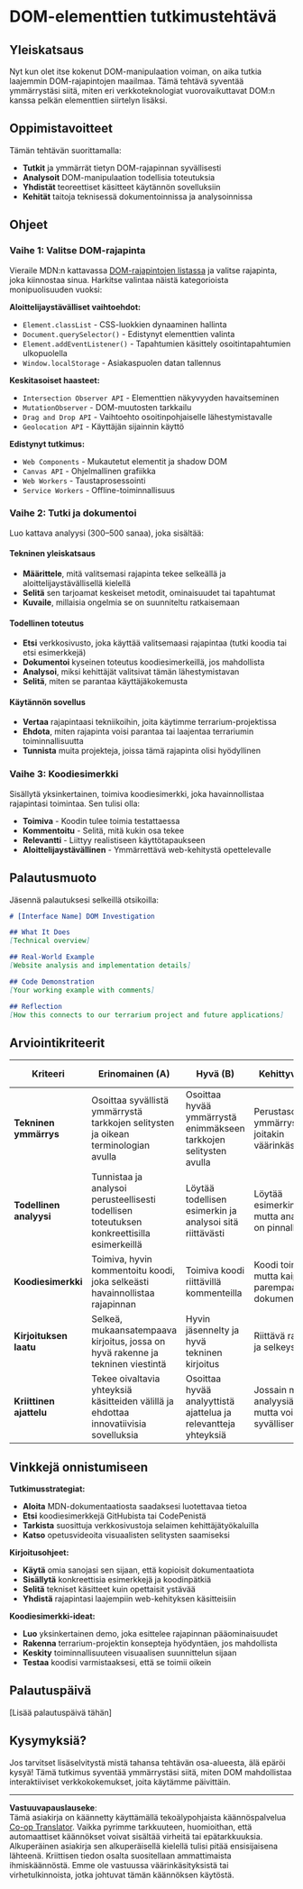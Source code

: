 <!--
CO_OP_TRANSLATOR_METADATA:
{
  "original_hash": "947ca5ce7c94aee9c7de7034e762bc17",
  "translation_date": "2025-10-23T00:29:10+00:00",
  "source_file": "3-terrarium/3-intro-to-DOM-and-closures/assignment.md",
  "language_code": "fi"
}
-->
# DOM-elementtien tutkimustehtävä

## Yleiskatsaus

Nyt kun olet itse kokenut DOM-manipulaation voiman, on aika tutkia laajemmin DOM-rajapintojen maailmaa. Tämä tehtävä syventää ymmärrystäsi siitä, miten eri verkkoteknologiat vuorovaikuttavat DOM:n kanssa pelkän elementtien siirtelyn lisäksi.

## Oppimistavoitteet

Tämän tehtävän suorittamalla:
- **Tutkit** ja ymmärrät tietyn DOM-rajapinnan syvällisesti
- **Analysoit** DOM-manipulaation todellisia toteutuksia
- **Yhdistät** teoreettiset käsitteet käytännön sovelluksiin
- **Kehität** taitoja teknisessä dokumentoinnissa ja analysoinnissa

## Ohjeet

### Vaihe 1: Valitse DOM-rajapinta

Vieraile MDN:n kattavassa [DOM-rajapintojen listassa](https://developer.mozilla.org/docs/Web/API/Document_Object_Model) ja valitse rajapinta, joka kiinnostaa sinua. Harkitse valintaa näistä kategorioista monipuolisuuden vuoksi:

**Aloittelijaystävälliset vaihtoehdot:**
- `Element.classList` - CSS-luokkien dynaaminen hallinta
- `Document.querySelector()` - Edistynyt elementtien valinta
- `Element.addEventListener()` - Tapahtumien käsittely osoitintapahtumien ulkopuolella
- `Window.localStorage` - Asiakaspuolen datan tallennus

**Keskitasoiset haasteet:**
- `Intersection Observer API` - Elementtien näkyvyyden havaitseminen
- `MutationObserver` - DOM-muutosten tarkkailu
- `Drag and Drop API` - Vaihtoehto osoitinpohjaiselle lähestymistavalle
- `Geolocation API` - Käyttäjän sijainnin käyttö

**Edistynyt tutkimus:**
- `Web Components` - Mukautetut elementit ja shadow DOM
- `Canvas API` - Ohjelmallinen grafiikka
- `Web Workers` - Taustaprosessointi
- `Service Workers` - Offline-toiminnallisuus

### Vaihe 2: Tutki ja dokumentoi

Luo kattava analyysi (300–500 sanaa), joka sisältää:

#### Tekninen yleiskatsaus
- **Määrittele**, mitä valitsemasi rajapinta tekee selkeällä ja aloittelijaystävällisellä kielellä
- **Selitä** sen tarjoamat keskeiset metodit, ominaisuudet tai tapahtumat
- **Kuvaile**, millaisia ongelmia se on suunniteltu ratkaisemaan

#### Todellinen toteutus
- **Etsi** verkkosivusto, joka käyttää valitsemaasi rajapintaa (tutki koodia tai etsi esimerkkejä)
- **Dokumentoi** kyseinen toteutus koodiesimerkeillä, jos mahdollista
- **Analysoi**, miksi kehittäjät valitsivat tämän lähestymistavan
- **Selitä**, miten se parantaa käyttäjäkokemusta

#### Käytännön sovellus
- **Vertaa** rajapintaasi tekniikoihin, joita käytimme terrarium-projektissa
- **Ehdota**, miten rajapinta voisi parantaa tai laajentaa terrariumin toiminnallisuutta
- **Tunnista** muita projekteja, joissa tämä rajapinta olisi hyödyllinen

### Vaihe 3: Koodiesimerkki

Sisällytä yksinkertainen, toimiva koodiesimerkki, joka havainnollistaa rajapintasi toimintaa. Sen tulisi olla:
- **Toimiva** - Koodin tulee toimia testattaessa
- **Kommentoitu** - Selitä, mitä kukin osa tekee
- **Relevantti** - Liittyy realistiseen käyttötapaukseen
- **Aloittelijaystävällinen** - Ymmärrettävä web-kehitystä opettelevalle

## Palautusmuoto

Jäsennä palautuksesi selkeillä otsikoilla:

```markdown
# [Interface Name] DOM Investigation

## What It Does
[Technical overview]

## Real-World Example
[Website analysis and implementation details]

## Code Demonstration
[Your working example with comments]

## Reflection
[How this connects to our terrarium project and future applications]
```

## Arviointikriteerit

| Kriteeri | Erinomainen (A) | Hyvä (B) | Kehittyvä (C) | Parannettavaa (D) |
|----------|-----------------|----------|---------------|-------------------|
| **Tekninen ymmärrys** | Osoittaa syvällistä ymmärrystä tarkkojen selitysten ja oikean terminologian avulla | Osoittaa hyvää ymmärrystä enimmäkseen tarkkojen selitysten avulla | Perustason ymmärrys, joitakin väärinkäsityksiä | Rajoitettu ymmärrys, merkittäviä virheitä |
| **Todellinen analyysi** | Tunnistaa ja analysoi perusteellisesti todellisen toteutuksen konkreettisilla esimerkeillä | Löytää todellisen esimerkin ja analysoi sitä riittävästi | Löytää esimerkin, mutta analyysi on pinnallista | Epämääräinen tai virheellinen yhteys todellisuuteen |
| **Koodiesimerkki** | Toimiva, hyvin kommentoitu koodi, joka selkeästi havainnollistaa rajapinnan | Toimiva koodi riittävillä kommenteilla | Koodi toimii, mutta kaipaa parempaa dokumentointia | Koodissa on virheitä tai huono selitys |
| **Kirjoituksen laatu** | Selkeä, mukaansatempaava kirjoitus, jossa on hyvä rakenne ja tekninen viestintä | Hyvin jäsennelty ja hyvä tekninen kirjoitus | Riittävä rakenne ja selkeys | Huono rakenne tai epäselvä viestintä |
| **Kriittinen ajattelu** | Tekee oivaltavia yhteyksiä käsitteiden välillä ja ehdottaa innovatiivisia sovelluksia | Osoittaa hyvää analyyttistä ajattelua ja relevantteja yhteyksiä | Jossain määrin analyysiä, mutta voisi olla syvällisempää | Vähän todisteita kriittisestä ajattelusta |

## Vinkkejä onnistumiseen

**Tutkimusstrategiat:**
- **Aloita** MDN-dokumentaatiosta saadaksesi luotettavaa tietoa
- **Etsi** koodiesimerkkejä GitHubista tai CodePenistä
- **Tarkista** suosittuja verkkosivustoja selaimen kehittäjätyökaluilla
- **Katso** opetusvideoita visuaalisten selitysten saamiseksi

**Kirjoitusohjeet:**
- **Käytä** omia sanojasi sen sijaan, että kopioisit dokumentaatiota
- **Sisällytä** konkreettisia esimerkkejä ja koodinpätkiä
- **Selitä** tekniset käsitteet kuin opettaisit ystävää
- **Yhdistä** rajapintasi laajempiin web-kehityksen käsitteisiin

**Koodiesimerkki-ideat:**
- **Luo** yksinkertainen demo, joka esittelee rajapinnan pääominaisuudet
- **Rakenna** terrarium-projektin konsepteja hyödyntäen, jos mahdollista
- **Keskity** toiminnallisuuteen visuaalisen suunnittelun sijaan
- **Testaa** koodisi varmistaaksesi, että se toimii oikein

## Palautuspäivä

[Lisää palautuspäivä tähän]

## Kysymyksiä?

Jos tarvitset lisäselvitystä mistä tahansa tehtävän osa-alueesta, älä epäröi kysyä! Tämä tutkimus syventää ymmärrystäsi siitä, miten DOM mahdollistaa interaktiiviset verkkokokemukset, joita käytämme päivittäin.

---

**Vastuuvapauslauseke**:  
Tämä asiakirja on käännetty käyttämällä tekoälypohjaista käännöspalvelua [Co-op Translator](https://github.com/Azure/co-op-translator). Vaikka pyrimme tarkkuuteen, huomioithan, että automaattiset käännökset voivat sisältää virheitä tai epätarkkuuksia. Alkuperäinen asiakirja sen alkuperäisellä kielellä tulisi pitää ensisijaisena lähteenä. Kriittisen tiedon osalta suositellaan ammattimaista ihmiskäännöstä. Emme ole vastuussa väärinkäsityksistä tai virhetulkinnoista, jotka johtuvat tämän käännöksen käytöstä.